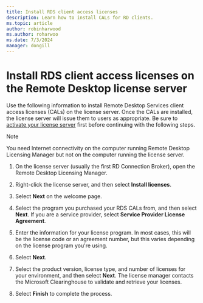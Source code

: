 ```yaml
---
title: Install RDS client access licenses
description: Learn how to install CALs for RD clients.
ms.topic: article
author: robinharwood
ms.author: roharwoo
ms.date: 7/3/2024
manager: dongill
---
```

# Install RDS client access licenses on the Remote Desktop license server

>

Use the following information to install Remote Desktop Services client access licenses (CALs) on the license server. Once the CALs are installed, the license server will issue them to users as appropriate. Be sure to [activate your license server](./rds-activate-license-server.md) first before continuing with the following steps.

> [!NOTE]
> You need Internet connectivity on the computer running Remote Desktop Licensing Manager but not on the computer running the license server.

1. On the license server (usually the first RD Connection Broker), open the Remote Desktop Licensing Manager.

1. Right-click the license server, and then select **Install licenses**.

1. Select **Next** on the welcome page.

1. Select the program you purchased your RDS CALs from, and then select **Next**. If you are a service provider, select **Service Provider License Agreement**.

1. Enter the information for your license program. In most cases, this will be the license code or an agreement number, but this varies depending on the license program you're using.

1. Select **Next**.

1. Select the product version, license type, and number of licenses for your environment, and then select **Next**. The license manager contacts the Microsoft Clearinghouse to validate and retrieve your licenses.

1.  Select **Finish** to complete the process.
